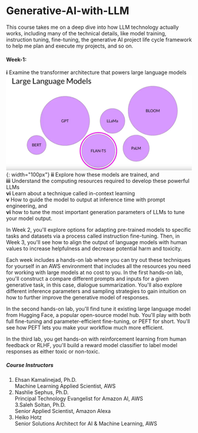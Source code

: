 # Generative-AI-with-LLM
This course takes me on a deep dive into how LLM technology actually works, including many of the technical details, like model training, instruction tuning, fine-tuning, the generative AI project life cycle framework to help me plan and execute my projects, and so on.

#### **Week-1:** 

**i** Examine the transformer architecture that powers large language models <br>
![Image](images/image.png){: width="100px"}
**ii** Explore how these models are trained, and <br>
**iii** Understand the computing resources required to develop these powerful LLMs <br>
**vi** Learn about a technique called in-context learning <br>
**v** How to guide the model to output at inference time with prompt engineering, and <br>
**vi** how to tune the most important generation parameters of LLMs to tune your model output.

In Week 2,
you'll explore options for adapting pre-trained models to specific tasks and datasets via a process called instruction fine-tuning.
Then, in Week 3,
you'll see how to align the output of language models with human values to increase helpfulness and decrease potential harm and toxicity.

Each week includes a hands-on lab where you can try out these techniques for yourself in an AWS environment that includes all the resources you need for working with large models at no cost to you.
 In the first hands-on lab,
you'll construct a compare different prompts and inputs for a given generative task, in this case, dialogue summarization.
You'll also explore different inference parameters and sampling strategies to gain intuition on how to further improve the generative model of responses.

In the second hands-on lab,
you'll find tune it existing large language model from Hugging Face, a popular open-source model hub.
You'll play with both full fine-tuning and parameter-efficient fine-tuning, or PEFT for short.
You'll see how PEFT lets you make your workflow much more efficient.

In the third lab, 
you get hands-on with reinforcement learning from human feedback or RLHF, you'll build a reward model classifier to label model responses as either toxic or non-toxic.

##### **Course Instructors** <br>
1. Ehsan Kamalinejad, Ph.D. <br>
Machine Learning Applied Scientist, AWS <br>
2. Nashlie Sephus, Ph.D. <br>
Principal Technology Evangelist for Amazon AI, AWS <br>
3.Saleh Soltan, Ph.D. <br>
Senior Applied Scientist, Amazon Alexa <br>
4. Heiko Hotz <br>
Senior Solutions Architect for AI & Machine Learning, AWS <br>



